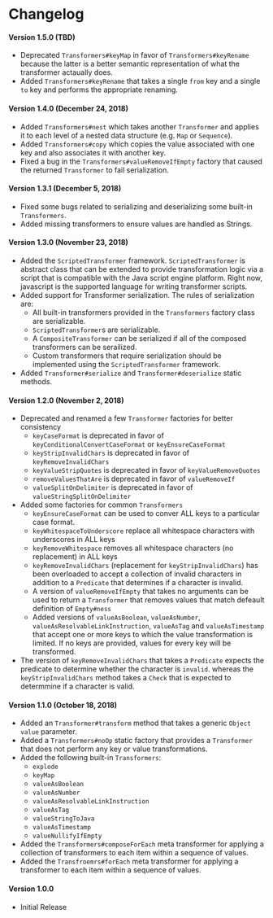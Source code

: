# Changelog

#### Version 1.5.0 (TBD)
* Deprecated `Transformers#keyMap` in favor of `Transformers#keyRename` because the latter is a better semantic representation of what the transformer actaually does.
* Added `Transformers#keyRename` that takes a single `from` key and a single `to` key and performs the appropriate renaming.

#### Version 1.4.0 (December 24, 2018)
* Added `Transformers#nest` which takes another `Transformer` and applies it to each level of a nested data structure (e.g. `Map` or `Sequence`).
* Added `Transformers#copy` which copies the value associated with one key and also associates it with another key.
* Fixed a bug in the `Transformers#valueRemoveIfEmpty` factory that caused the returned `Transformer` to fail serialization.

#### Version 1.3.1 (December 5, 2018)
* Fixed some bugs related to serializing and deserializing some built-in `Transformers`.
* Added missing transformers to ensure values are handled as Strings.

#### Version 1.3.0 (November 23, 2018)
* Added the `ScriptedTransformer` framework. `ScriptedTransformer` is abstract class that can be extended to provide transformation logic via a script that is compatible with the Java script engine platform. Right now, javascript is the supported language for writing transformer scripts.
* Added support for Transformer serialization. The rules of serialization are:
  * All built-in transformers provided in the `Transformers` factory class are serializable.
  * `ScriptedTransformer`s are serializable.
  * A `CompositeTransformer` can be serialized if all of the composed transformers can be serailized.
  * Custom transformers that require serialization should be implemented using the `ScriptedTransformer` framework.
* Added `Transformer#serialize` and `Transformer#deserialize` static methods.
  

#### Version 1.2.0 (November 2, 2018)
* Deprecated and renamed a few `Transformer` factories for better consistency
  * `keyCaseFormat` is deprecated in favor of `keyConditionalConvertCaseFormat` or `keyEnsureCaseFormat`
  * `keyStripInvalidChars` is deprecated in favor of `keyRemoveInvalidChars`
  * `keyValueStripQuotes` is deprecated in favor of `keyValueRemoveQuotes`
  * `removeValuesThatAre` is deprecated in favor of `valueRemoveIf`
  * `valueSplitOnDelimiter` is deprecated in favor of `valueStringSplitOnDelimiter`
* Added some factories for common `Transformers`
  * `keyEnsureCaseFormat` can be used to conver ALL keys to a particular case format.
  * `keyWhitespaceToUnderscore` replace all whitespace characters with underscores in ALL keys
  * `keyRemoveWhitespace` removes all whitespace characters (no replacement) in ALL keys
  * `keyRemoveInvalidChars` (replacement for `keyStripInvalidChars`) has been overloaded to accept a collection of invalid characters in addition to a `Predicate` that determines if a character is invalid.
  * A version of `valueRemoveIfEmpty` that takes no arguments can be used to return a `Transformer` that removes values that match defeault definition of `Empty#ness`
  * Added versions of `valueAsBoolean`, `valueAsNumber`, `valueAsResolvableLinkInstruction`, `valueAsTag` and `valueAsTimestamp` that accept one or more keys to which the value transformation is limited. If no keys are provided, values for every key will be transformed.
* The version of `keyRemoveInvalidChars` that takes a `Predicate` expects the predicate to determine whether the character is `invalid`. whereas the `keyStripInvalidChars` method takes a `Check` that is expected to determmine if a character is valid.

#### Version 1.1.0 (October 18, 2018)
* Added an `Transformer#transform` method that takes a generic `Object` `value` parameter.
* Added a `Transformers#noOp` static factory that provides a `Transformer` that does not perform any key or value transformations.
* Added the following built-in `Transformers`:
  * `explode`
  * `keyMap` 
  * `valueAsBoolean`
  * `valueAsNumber`
  * `valueAsResolvableLinkInstruction`
  * `valueAsTag`
  * `valueStringToJava`
  * `valueAsTimestamp`
  * `valueNullifyIfEmpty`
* Added the `Transformers#composeForEach` meta transformer for applying a collection of transformers to each item within a sequence of values.
* Added the `Transfroemrs#forEach` meta transformer for applying a transformer to each item within a sequence of values.

#### Version 1.0.0
* Initial Release